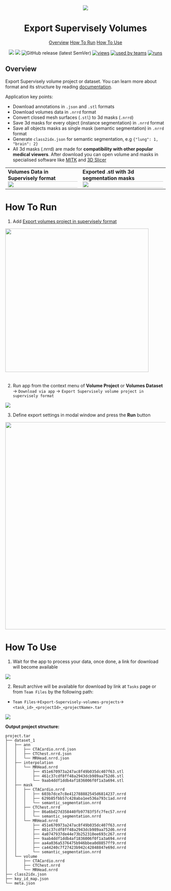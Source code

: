 <div align="center" markdown>
<img src="https://imgur.com/7IHY0Gs.png">

# Export Supervisely Volumes

<p align="center">
  <a href="#Overview">Overview</a>
  <a href="#How-To-Run">How To Run</a>
  <a href="#How-To-Use">How To Use</a>
</p>



[![](https://img.shields.io/badge/supervisely-ecosystem-brightgreen)](https://ecosystem.supervise.ly/apps/export-volume-project)
[![](https://img.shields.io/badge/slack-chat-green.svg?logo=slack)](https://supervise.ly/slack)
![GitHub release (latest SemVer)](https://img.shields.io/github/v/release/supervisely-ecosystem/export-volume-project)
[![views](https://app.supervise.ly/public/api/v3/ecosystem.counters?repo=supervisely-ecosystem/export-volume-project&counter=views&label=views)](https://supervise.ly)
[![used by teams](https://app.supervise.ly/public/api/v3/ecosystem.counters?repo=supervisely-ecosystem/export-volume-project&counter=downloads&label=used%20by%20teams)](https://supervise.ly)
[![runs](https://app.supervise.ly/public/api/v3/ecosystem.counters?repo=supervisely-ecosystem/export-volume-project&counter=runs&label=runs&123)](https://supervise.ly)

</div>

## Overview

Export Supervisely volume project or dataset. You can learn more about format and its structure by reading [documentation](https://docs.supervise.ly/data-organization/00_ann_format_navi/08_supervisely_format_volume).


Application key points:
- Download annotations in `.json` and `.stl` formats
- Download volumes data in `.nrrd` format
- Convert closed mesh surfaces (`.stl`) to 3d masks (`.nrrd`)
- Save 3d masks for every object (instance segmentation) in `.nrrd` format
- Save all objects masks as single mask (semantic segmentation) in `.nrrd` format
- Generate `class2idx.json` for semantic segmentation, e.g `{"lung": 1, "brain": 2}`
- All 3d masks (.nrrd) are made for **compatibility with other popular medical viewers**. After download you can open volume and masks in specialised software like [MITK](http://www.mitk.org/) and [3D Slicer](https://www.slicer.org/)

<div>
  <table>
    <tr style="width: 100%">
      <td>
        <b>Volumes Data in Supervisely format</b>
        <img src="https://github.com/supervisely-ecosystem/export-volume-project/releases/download/v1.0.1/interface.gif?raw=true" style="width:150%;"/>
      </td>
      <td>
        <b>Exported .stl with 3d segmentation masks</b>
        <img src="https://github.com/supervisely-ecosystem/export-volume-project/releases/download/v1.0.1/slicer_result.gif?raw=true" style="width:150%;"/>
      </td>
    </tr>
  </table>
</div>


# How To Run 

1. Add  [Export volumes project in supervisely format](https://ecosystem.supervise.ly/apps/export-volume-project)

<img data-key="sly-module-link" data-module-slug="supervisely-ecosystem/export-volume-project" src="https://i.imgur.com/DnAVFlZ.png" width="450px" style='padding-bottom: 20px'/>

2. Run app from the context menu of **Volume Project** or **Volumes Dataset** -> `Download via app` -> `Export Supervisely volume project in supervisely format`

<img src="https://imgur.com/xGX2kjq.png"/>

3. Define export settings in modal window and press the **Run** button

<div align="center" markdown>
<img src="https://i.imgur.com/ty0wHZJ.png" width="650"/>
</div>

# How To Use 

1. Wait for the app to process your data, once done, a link for download will become available
<img src="https://imgur.com/9SYRK5n.png"/>

2. Result archive will be available for download by link at `Tasks` page or from `Team Files` by the following path:


* `Team Files`->`Export-Supervisely-volumes-projects`->`<task_id>_<projectId>_<projectName>.tar`
<img src="https://imgur.com/02KtweO.png"/>

**Output project structure:**
```text
project.tar
├── dataset_1
│   ├── ann
│   │   ├── CTACardio.nrrd.json
│   │   ├── CTChest.nrrd.json
│   │   └── MRHead.nrrd.json
│   ├── interpolation
│   │   └── MRHead.nrrd
│   │       ├── 451e670973a247ac8f49b035dc407f63.stl
│   │       ├── 461c37cdf8ff48a2943dcb989aa752d6.stl
│   │       └── 9aab4ddf1ddb4af1836006f0f1a3a694.stl
│   ├── mask
│   │   ├── CTACardio.nrrd
│   │   │   ├── 603b7dce7c8e412788882545d6814237.nrrd
│   │   │   ├── 629b85fbb57c428aba1ee536a793c1ad.nrrd
│   │   │   └── semantic_segmentation.nrrd
│   │   ├── CTChest.nrrd
│   │   │   ├── 86a6bd27d358440fb97783f5fc7fec57.nrrd
│   │   │   └── semantic_segmentation.nrrd
│   │   └── MRHead.nrrd
│   │       ├── 451e670973a247ac8f49b035dc407f63.nrrd
│   │       ├── 461c37cdf8ff48a2943dcb989aa752d6.nrrd
│   │       ├── 4a0747937de44e73b252310ee693c267.nrrd
│   │       ├── 9aab4ddf1ddb4af1836006f0f1a3a694.nrrd
│   │       ├── aa4a036a5376475b946bbea0d8857ff9.nrrd
│   │       ├── ca44240c7f27423b942c42848847e69d.nrrd
│   │       └── semantic_segmentation.nrrd
│   └── volume
│       ├── CTACardio.nrrd
│       ├── CTChest.nrrd
│       └── MRHead.nrrd
├── class2idx.json
├── key_id_map.json
└── meta.json
```
